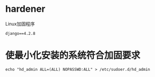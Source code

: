 # hardener
Linux加固程序

```text
django==4.2.8
```

# 使最小化安装的系统符合加固要求

```shell
echo "hd_admin ALL=(ALL) NOPASSWD:ALL" > /etc/sudoer.d/hd_admin

```